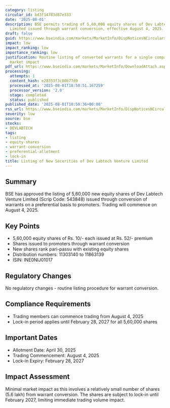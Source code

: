 ```yaml
---
category: listing
circular_id: bd3f14783d87e333
date: '2025-08-01'
description: BSE permits trading of 5,60,000 equity shares of Dev Labtech Venture
  Limited issued through warrant conversion, effective August 4, 2025.
draft: false
guid: https://www.bseindia.com/markets/MarketInfo/DispNoticesNCirculars.aspx?Noticeid={A3C39C23-B38D-4012-A3D6-4E9A68E665B3}&noticeno=20250801-22&dt=08/01/2025&icount=22&totcount=80&flag=0
impact: low
impact_ranking: low
importance_ranking: low
justification: Routine listing of converted warrants for a single company with minimal
  market impact
pdf_url: https://www.bseindia.com/markets/MarketInfo/DownloadAttach.aspx?id=20250801-22&attachedId=
processing:
  attempts: 1
  content_hash: e28353f3c80b77d9
  processed_at: '2025-08-01T18:50:51.167259'
  processor_version: '2.0'
  stage: completed
  status: published
published_date: '2025-08-01T10:50:36+00:00'
rss_url: https://www.bseindia.com/markets/MarketInfo/DispNoticesNCirculars.aspx?Noticeid={A3C39C23-B38D-4012-A3D6-4E9A68E665B3}&noticeno=20250801-22&dt=08/01/2025&icount=22&totcount=80&flag=0
severity: low
source: bse
stocks:
- DEVLABTECH
tags:
- listing
- equity-shares
- warrant-conversion
- preferential-allotment
- lock-in
title: Listing of New Securities of Dev Labtech Venture Limited
---
```


## Summary

BSE has approved the listing of 5,60,000 new equity shares of Dev Labtech Venture Limited (Scrip Code: 543848) issued through conversion of warrants on a preferential basis to promoters. Trading will commence on August 4, 2025.

## Key Points

- 5,60,000 equity shares of Rs. 10/- each issued at Rs. 52/- premium
- Shares issued to promoters through warrant conversion
- New shares rank pari-passu with existing equity shares
- Distribution numbers: 11303140 to 11863139
- ISIN: INE0NIJ01017

## Regulatory Changes

No regulatory changes - routine listing procedure for warrant conversion.

## Compliance Requirements

- Trading members can commence trading from August 4, 2025
- Lock-in period applies until February 28, 2027 for all 5,60,000 shares

## Important Dates

- Allotment Date: April 30, 2025
- Trading Commencement: August 4, 2025
- Lock-in Expiry: February 28, 2027

## Impact Assessment

Minimal market impact as this involves a relatively small number of shares (5.6 lakh) from warrant conversion. The shares are subject to lock-in until February 2027, limiting immediate trading volume impact.